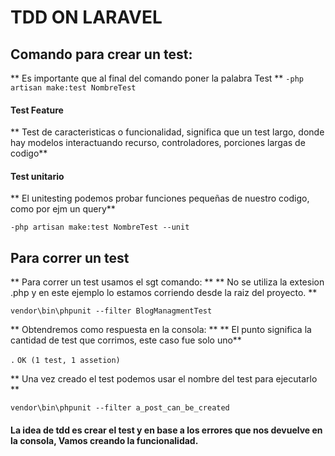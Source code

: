 # TDD ON LARAVEL

## Comando para crear un test:

** Es importante que al final del comando poner la palabra Test **
`-php artisan make:test NombreTest`

#### Test Feature

** Test de caracteristicas o funcionalidad, significa que un test largo, donde hay modelos interactuando
recurso, controladores, porciones largas de codigo**

#### Test unitario

** El unitesting podemos probar funciones pequeñas de nuestro codigo, como por ejm un query**

`-php artisan make:test NombreTest --unit`

## Para correr un test

** Para correr un test usamos el sgt comando: **
** No se utiliza la extesion .php y en este ejemplo lo estamos corriendo desde la raiz del proyecto. **

`vendor\bin\phpunit --filter BlogManagmentTest`

** Obtendremos como respuesta en la consola: **
** El punto significa la cantidad de test que corrimos, este caso fue solo uno**

`.`
`OK (1 test, 1 assetion)`

** Una vez creado el test podemos usar el nombre del test para ejecutarlo **

`vendor\bin\phpunit --filter a_post_can_be_created`

#### La idea de tdd es crear el test y en base a los errores que nos devuelve en la consola, Vamos creando la funcionalidad.

